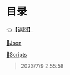 # 目录  


[👈【返回】](/--目录--/##工作笔记##/躲猫猫笔记)  


[📁Json](/--目录--/##工作笔记##/躲猫猫笔记/Editor/Json/--目录--Json)  

[📁Scripts](/--目录--/##工作笔记##/躲猫猫笔记/Editor/Scripts/--目录--Scripts)  







> 2023/7/9 2:55:58

